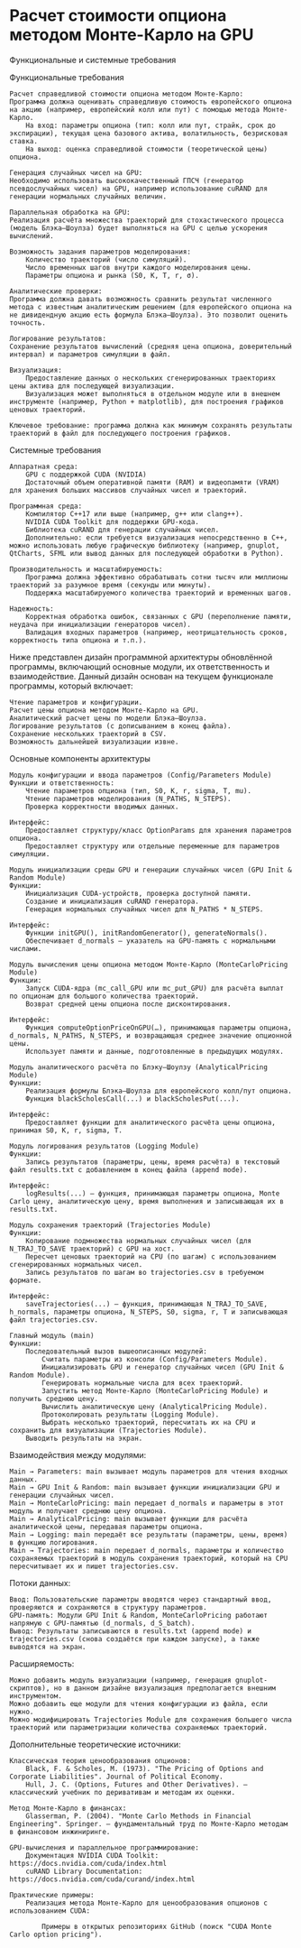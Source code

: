 # Расчет стоимости опциона методом Монте-Карло на GPU
Функциональные и системные требования

Функциональные требования

    Расчет справедливой стоимости опциона методом Монте-Карло:
    Программа должна оценивать справедливую стоимость европейского опциона на акцию (например, европейский колл или пут) с помощью метода Монте-Карло.
        На вход: параметры опциона (тип: колл или пут, страйк, срок до экспирации), текущая цена базового актива, волатильность, безрисковая ставка.
        На выход: оценка справедливой стоимости (теоретической цены) опциона.

    Генерация случайных чисел на GPU:
    Необходимо использовать высококачественный ГПСЧ (генератор псевдослучайных чисел) на GPU, например использование cuRAND для генерации нормальных случайных величин.

    Параллельная обработка на GPU:
    Реализация расчёта множества траекторий для стохастического процесса (модель Блэка–Шоулза) будет выполняться на GPU с целью ускорения вычислений.

    Возможность задания параметров моделирования:
        Количество траекторий (число симуляций).
        Число временных шагов внутри каждого моделирования цены.
        Параметры опциона и рынка (S0, K, T, r, σ).

    Аналитические проверки:
    Программа должна давать возможность сравнить результат численного метода с известным аналитическим решением (для европейского опциона на не дивидендную акцию есть формула Блэка–Шоулза). Это позволит оценить точность.

    Логирование результатов:
    Сохранение результатов вычислений (средняя цена опциона, доверительный интервал) и параметров симуляции в файл.

    Визуализация:
        Предоставление данных о нескольких сгенерированных траекториях цены актива для последующей визуализации.
        Визуализация может выполняться в отдельном модуле или в внешнем инструменте (например, Python + matplotlib), для построения графиков ценовых траекторий.

    Ключевое требование: программа должна как минимум сохранять результаты траекторий в файл для последующего построения графиков.

Системные требования

    Аппаратная среда:
        GPU с поддержкой CUDA (NVIDIA)
        Достаточный объем оперативной памяти (RAM) и видеопамяти (VRAM) для хранения больших массивов случайных чисел и траекторий.

    Программная среда:
        Компилятор C++17 или выше (например, g++ или clang++).
        NVIDIA CUDA Toolkit для поддержки GPU-кода.
        Библиотека cuRAND для генерации случайных чисел.
        Дополнительно: если требуется визуализация непосредственно в C++, можно использовать любую графическую библиотеку (например, gnuplot, QtCharts, SFML или вывод данных для последующей обработки в Python).

    Производительность и масштабируемость:
        Программа должна эффективно обрабатывать сотни тысяч или миллионы траекторий за разумное время (секунды или минуты).
        Поддержка масштабируемого количества траекторий и временных шагов.

    Надежность:
        Корректная обработка ошибок, связанных с GPU (переполнение памяти, неудача при инициализации генераторов чисел).
        Валидация входных параметров (например, неотрицательность сроков, корректность типа опциона и т.п.).


Ниже представлен дизайн программной архитектуры обновлённой программы, включающий основные модули, их ответственность и взаимодействие. Данный дизайн основан на текущем функционале программы, который включает:

    Чтение параметров и конфигурации.
    Расчет цены опциона методом Монте-Карло на GPU.
    Аналитический расчет цены по модели Блэка–Шоулза.
    Логирование результатов (с дописыванием в конец файла).
    Сохранение нескольких траекторий в CSV.
    Возможность дальнейшей визуализации извне.

Основные компоненты архитектуры

    Модуль конфигурации и ввода параметров (Config/Parameters Module)
    Функции и ответственность:
        Чтение параметров опциона (тип, S0, K, r, sigma, T, mu).
        Чтение параметров моделирования (N_PATHS, N_STEPS).
        Проверка корректности вводимых данных.

    Интерфейс:
        Предоставляет структуру/класс OptionParams для хранения параметров опциона.
        Предоставляет структуру или отдельные переменные для параметров симуляции.

    Модуль инициализации среды GPU и генерации случайных чисел (GPU Init & Random Module)
    Функции:
        Инициализация CUDA-устройств, проверка доступной памяти.
        Создание и инициализация cuRAND генератора.
        Генерация нормальных случайных чисел для N_PATHS * N_STEPS.

    Интерфейс:
        Функции initGPU(), initRandomGenerator(), generateNormals().
        Обеспечивает d_normals — указатель на GPU-память с нормальными числами.

    Модуль вычисления цены опциона методом Монте-Карло (MonteCarloPricing Module)
    Функции:
        Запуск CUDA-ядра (mc_call_GPU или mc_put_GPU) для расчёта выплат по опционам для большого количества траекторий.
        Возврат средней цены опциона после дисконтирования.

    Интерфейс:
        Функция computeOptionPriceOnGPU(…), принимающая параметры опциона, d_normals, N_PATHS, N_STEPS, и возвращающая среднее значение опционной цены.
        Использует памяти и данные, подготовленные в предыдущих модулях.

    Модуль аналитического расчёта по Блэку–Шоулзу (AnalyticalPricing Module)
    Функции:
        Реализация формулы Блэка–Шоулза для европейского колл/пут опциона.
        Функция blackScholesCall(...) и blackScholesPut(...).

    Интерфейс:
        Предоставляет функции для аналитического расчёта цены опциона, принимая S0, K, r, sigma, T.

    Модуль логирования результатов (Logging Module)
    Функции:
        Запись результатов (параметры, цены, время расчёта) в текстовый файл results.txt с добавлением в конец файла (append mode).

    Интерфейс:
        logResults(...) — функция, принимающая параметры опциона, Monte Carlo цену, аналитическую цену, время выполнения и записывающая их в results.txt.

    Модуль сохранения траекторий (Trajectories Module)
    Функции:
        Копирование подмножества нормальных случайных чисел (для N_TRAJ_TO_SAVE траекторий) с GPU на хост.
        Пересчет ценовых траекторий на CPU (по шагам) с использованием сгенерированных нормальных чисел.
        Запись результатов по шагам во trajectories.csv в требуемом формате.

    Интерфейс:
        saveTrajectories(...) — функция, принимающая N_TRAJ_TO_SAVE, h_normals, параметры опциона, N_STEPS, S0, sigma, r, T и записывающая файл trajectories.csv.

    Главный модуль (main)
    Функции:
        Последовательный вызов вышеописанных модулей:
            Считать параметры из консоли (Config/Parameters Module).
            Инициализировать GPU и генератор случайных чисел (GPU Init & Random Module).
            Генерировать нормальные числа для всех траекторий.
            Запустить метод Монте-Карло (MonteCarloPricing Module) и получить среднюю цену.
            Вычислить аналитическую цену (AnalyticalPricing Module).
            Протоколировать результаты (Logging Module).
            Выбрать несколько траекторий, пересчитать их на CPU и сохранить для визуализации (Trajectories Module).
        Выводить результаты на экран.

Взаимодействия между модулями:

    Main → Parameters: main вызывает модуль параметров для чтения входных данных.
    Main → GPU Init & Random: main вызывает функции инициализации GPU и генерации случайных чисел.
    Main → MonteCarloPricing: main передает d_normals и параметры в этот модуль и получает среднюю цену опциона.
    Main → AnalyticalPricing: main вызывает функции для расчёта аналитической цены, передавая параметры опциона.
    Main → Logging: main передаёт все результаты (параметры, цены, время) в функцию логирования.
    Main → Trajectories: main передает d_normals, параметры и количество сохраняемых траекторий в модуль сохранения траекторий, который на CPU пересчитывает их и пишет trajectories.csv.

Потоки данных:

    Ввод: Пользовательские параметры вводятся через стандартный ввод, проверяются и сохраняются в структуру параметров.
    GPU-память: Модули GPU Init & Random, MonteCarloPricing работают напрямую с GPU-памятью (d_normals, d_S_batch).
    Вывод: Результаты записываются в results.txt (append mode) и trajectories.csv (снова создаётся при каждом запуске), а также выводятся на экран.

Расширяемость:

    Можно добавить модуль визуализации (например, генерация gnuplot-скриптов), но в данном дизайне визуализация предполагается внешним инструментом.
    Можно добавить еще модули для чтения конфигурации из файла, если нужно.
    Можно модифицировать Trajectories Module для сохранения большего числа траекторий или параметризации количества сохраняемых траекторий.

Дополнительные теоретические источники:

    Классическая теория ценообразования опционов:
        Black, F. & Scholes, M. (1973). "The Pricing of Options and Corporate Liabilities". Journal of Political Economy.
        Hull, J. C. (Options, Futures and Other Derivatives). – классический учебник по деривативам и методам их оценки.

    Метод Монте-Карло в финансах:
        Glasserman, P. (2004). "Monte Carlo Methods in Financial Engineering". Springer. – фундаментальный труд по Монте-Карло методам в финансовом инжиниринге.

    GPU-вычисления и параллельное программирование:
        Документация NVIDIA CUDA Toolkit: https://docs.nvidia.com/cuda/index.html
        cuRAND Library Documentation: https://docs.nvidia.com/cuda/curand/index.html

    Практические примеры:
        Реализация метода Монте-Карло для ценообразования опционов с использованием CUDA:

            Примеры в открытых репозиториях GitHub (поиск "CUDA Monte Carlo option pricing").
